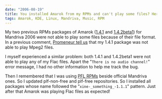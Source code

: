 ```yaml
---
date: "2006-08-19"
title: You installed Amarok from my RPMs and can't play some files? Here is the fix...
tags: Amarok, KDE, Linux, Mandriva, Music, RPM
---
```


My two previous RPMs packages of Amarok ([1.4.1](https://kevin.deldycke.com/2006/07/amarok-141-for-mandriva-2006/) and [1.4.2beta1](https://kevin.deldycke.com/2006/08/amarok-142-beta1-for-mandriva-2006/)) for Mandriva 2006 were not able to play some files because of their file format. In a previous comment, [Promeneur tell us](https://kevin.deldycke.com/2006/07/amarok-141-for-mandriva-2006/#comment-45) that my 1.4.1 package was not able to play Mpeg2 files.

I myself experienced a similar problem: both 1.4.1 and 1.4.2beta1 were not able to play any of my Flac files. Apart the "`There is no audio channel!`" error message, I had no other information to help me track the bug.

Then I remembered that I was using [PFL RPMs](https://plf.zarb.org/about.php) beside official Mandriva ones. So I updated plf-non-free and plf-free repositories. So I installed all packages whose name followed the "`xine-_something_-1.1.1`" pattern. Just after that Amarok was playing Flac files as expected!
